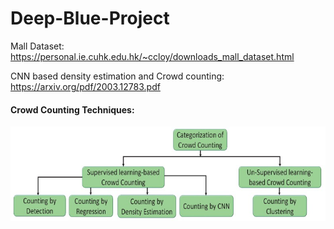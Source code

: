 # Deep-Blue-Project

Mall Dataset:
https://personal.ie.cuhk.edu.hk/~ccloy/downloads_mall_dataset.html

CNN based density estimation and Crowd counting: https://arxiv.org/pdf/2003.12783.pdf

#### Crowd Counting Techniques:

![image.jpg](https://github.com/unnatibshah/Deep-Blue-Project/blob/master/img/Crowd%20Counting%20Techniques.jpg)
